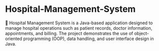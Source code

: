 # Hospital-Management-System
🏥 Hospital Management System is a Java-based application designed to manage hospital operations such as patient records, doctor information, appointments, and billing. The project demonstrates the use of object-oriented programming (OOP), data handling, and user interface design in Java.
